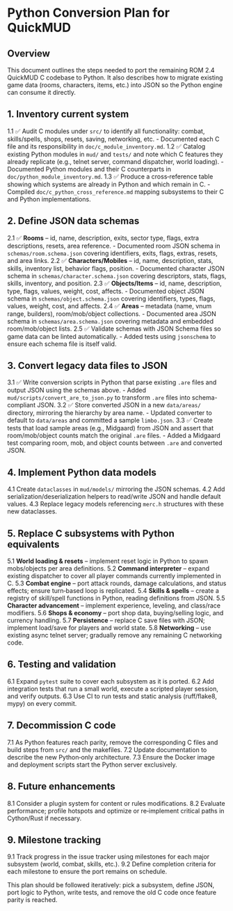 # Python Conversion Plan for QuickMUD

## Overview
This document outlines the steps needed to port the remaining ROM 2.4 QuickMUD C codebase to Python. It also describes how to migrate existing game data (rooms, characters, items, etc.) into JSON so the Python engine can consume it directly.

## 1. Inventory current system
1.1 ✅ Audit C modules under `src/` to identify all functionality: combat, skills/spells, shops, resets, saving, networking, etc.
    - Documented each C file and its responsibility in `doc/c_module_inventory.md`.
1.2 ✅ Catalog existing Python modules in `mud/` and `tests/` and note which C features they already replicate (e.g., telnet server, command dispatcher, world loading).
    - Documented Python modules and their C counterparts in `doc/python_module_inventory.md`.
1.3 ✅ Produce a cross‑reference table showing which systems are already in Python and which remain in C.
    - Compiled `doc/c_python_cross_reference.md` mapping subsystems to their C and Python implementations.

## 2. Define JSON data schemas
2.1 ✅ **Rooms** – id, name, description, exits, sector type, flags, extra descriptions, resets, area reference.
    - Documented room JSON schema in `schemas/room.schema.json` covering identifiers, exits, flags, extras, resets, and area links.
2.2 ✅ **Characters/Mobiles** – id, name, description, stats, skills, inventory list, behavior flags, position.
    - Documented character JSON schema in `schemas/character.schema.json` covering descriptors, stats, flags, skills, inventory, and position.
2.3 ✅ **Objects/Items** – id, name, description, type, flags, values, weight, cost, affects.
    - Documented object JSON schema in `schemas/object.schema.json` covering identifiers, types, flags, values, weight, cost, and affects.
2.4 ✅ **Areas** – metadata (name, vnum range, builders), room/mob/object collections.
    - Documented area JSON schema in `schemas/area.schema.json` covering metadata and embedded room/mob/object lists.
2.5 ✅ Validate schemas with JSON Schema files so game data can be linted automatically.
    - Added tests using `jsonschema` to ensure each schema file is itself valid.

## 3. Convert legacy data files to JSON
3.1 ✅ Write conversion scripts in Python that parse existing `.are` files and output JSON using the schemas above.
    - Added `mud/scripts/convert_are_to_json.py` to transform `.are` files into schema-compliant JSON.
3.2 ✅ Store converted JSON in a new `data/areas/` directory, mirroring the hierarchy by area name.
    - Updated converter to default to `data/areas` and committed a sample `limbo.json`.
3.3 ✅ Create tests that load sample areas (e.g., Midgaard) from JSON and assert that room/mob/object counts match the original `.are` files.
    - Added a Midgaard test comparing room, mob, and object counts between `.are` and converted JSON.


## 4. Implement Python data models
4.1 Create `dataclasses` in `mud/models/` mirroring the JSON schemas.
4.2 Add serialization/deserialization helpers to read/write JSON and handle default values.
4.3 Replace legacy models referencing `merc.h` structures with these new dataclasses.

## 5. Replace C subsystems with Python equivalents
5.1 **World loading & resets** – implement reset logic in Python to spawn mobs/objects per area definitions.
5.2 **Command interpreter** – expand existing dispatcher to cover all player commands currently implemented in C.
5.3 **Combat engine** – port attack rounds, damage calculations, and status effects; ensure turn‑based loop is replicated.
5.4 **Skills & spells** – create a registry of skill/spell functions in Python, reading definitions from JSON.
5.5 **Character advancement** – implement experience, leveling, and class/race modifiers.
5.6 **Shops & economy** – port shop data, buying/selling logic, and currency handling.
5.7 **Persistence** – replace C save files with JSON; implement load/save for players and world state.
5.8 **Networking** – use existing async telnet server; gradually remove any remaining C networking code.

## 6. Testing and validation
6.1 Expand `pytest` suite to cover each subsystem as it is ported.
6.2 Add integration tests that run a small world, execute a scripted player session, and verify outputs.
6.3 Use CI to run tests and static analysis (ruff/flake8, mypy) on every commit.

## 7. Decommission C code
7.1 As Python features reach parity, remove the corresponding C files and build steps from `src/` and the makefiles.
7.2 Update documentation to describe the new Python‑only architecture.
7.3 Ensure the Docker image and deployment scripts start the Python server exclusively.

## 8. Future enhancements
8.1 Consider a plugin system for content or rules modifications.
8.2 Evaluate performance; profile hotspots and optimize or re‑implement critical paths in Cython/Rust if necessary.

## 9. Milestone tracking
9.1 Track progress in the issue tracker using milestones for each major subsystem (world, combat, skills, etc.).
9.2 Define completion criteria for each milestone to ensure the port remains on schedule.

This plan should be followed iteratively: pick a subsystem, define JSON, port logic to Python, write tests, and remove the old C code once feature parity is reached.
